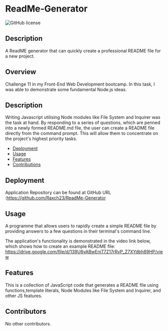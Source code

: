 # ReadMe-Generator

![GitHub license](https://img.shields.io/badge/license-MIT-orange.svg)

## Description 
A ReadME generator that can quickly create a professional README file for a 
new project.

## Overview
Challenge 11 in my Front-End Web Development bootcamp. In this task, I was able to demonstrate some fundamental Node.js ideas.


## Description

Writing Javascript utilising Node modules like File System and Inquirer was the task at hand. By responding to a series of questions, which are penned into a newly formed README.md file, the user can create a README file directly from the command prompt. This will allow them to concentrate on the project's highest priority tasks.

* [Deployment](#Deployment)
* [Usage](#Usage)
* [Features](#Features)
* [Contributions](#Contributions)

## Deployment 

Application Repository can be found at GitHub URL :https://github.com/Raxch23/ReadMe-Generator

## Usage 

A programme that allows users to rapidly create a simple README file by providing answers to a few questions in their terminal's command line.

The application's functionality is demonstrated in the video link below, which shows how to create an example README file: https://drive.google.com/file/d/139U6yABwEniT7Z17rRvP_Z7XYdbh89HP/view

## Features

This is a collection of JavaScript code that generates a README file using functions,template literals, Node Modules like File System and Inquirer, and other JS features. 

## Contributors
No other contributors.
